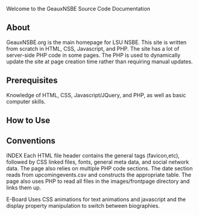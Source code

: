 Welcome to the GeauxNSBE Source Code Documentation

About
-----------
GeauxNSBE.org is the main homepage for LSU NSBE. This site is written from scratch in HTML, CSS, Javascript, and PHP. The site has a lot of server-side PHP code in some pages. The PHP is used to dynamically update the site at page creation time rather than requiring manual updates. 

Prerequisites
------------
Knowledge of HTML, CSS, Javascript/JQuery, and PHP, as well as basic computer skills. 

How to Use
------------

Conventions
---------------

INDEX
Each HTML file header contains the general tags (favicon,etc), followed by CSS linked files, fonts, general meta data, and social network data. The page also relies on multiple PHP code sections. The date section reads from upcomingevents.csv and constructs the appropriate table. The page also uses PHP to read all files in the images/frontpage directory and links them up. 

E-Board
Uses CSS animations for text animations and javascript and the display property manipulation to switch between biographies.

